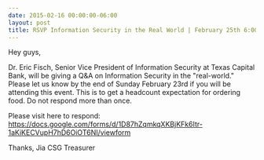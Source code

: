 ```yaml
---
date: 2015-02-16 00:00:00-06:00
layout: post
title: RSVP Information Security in the Real World | February 25th 6:00 pm| ECSS 2.412
---
```


Hey guys,

Dr. Eric Fisch, Senior Vice President of Information Security at Texas Capital Bank, will be giving a Q&A on Information Security in the "real-world." Please let us know by the end of Sunday February 23rd if you will be attending this event. This is to get a headcount expectation for ordering food. Do not respond more than once.

Please visit here to respond: <https://docs.google.com/forms/d/1D87hZqmkqXKBjKFk6Itr-1aKiKECVupH7hD6OiOT6NI/viewform>

Thanks,
Jia
CSG Treasurer
